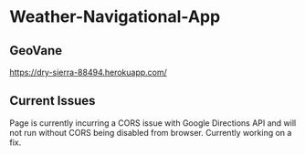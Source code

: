 # Weather-Navigational-App

## GeoVane

https://dry-sierra-88494.herokuapp.com/

## Current Issues

Page is currently incurring a CORS issue with Google Directions API and will not run without CORS being disabled from browser.  Currently working on a fix.
